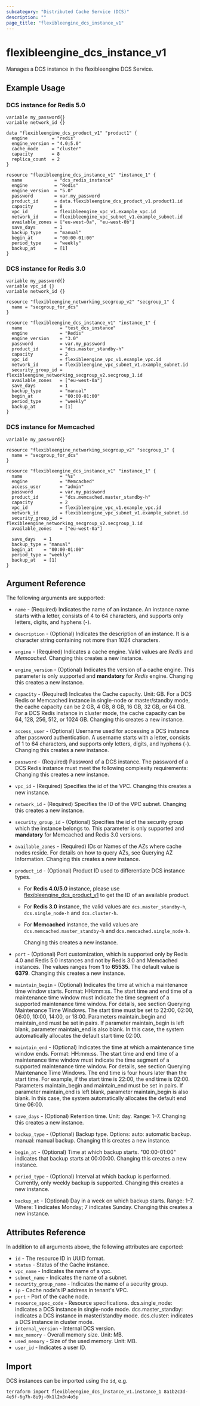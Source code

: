 ```yaml
---
subcategory: "Distributed Cache Service (DCS)"
description: ""
page_title: "flexibleengine_dcs_instance_v1"
---
```


# flexibleengine_dcs_instance_v1

Manages a DCS instance in the flexibleengine DCS Service.

## Example Usage

### DCS instance for Redis 5.0

```hcl
variable my_password{}
variable network_id {}

data "flexibleengine_dcs_product_v1" "product1" {
  engine         = "redis"
  engine_version = "4.0;5.0"
  cache_mode     = "cluster"
  capacity       = 8
  replica_count  = 2
}

resource "flexibleengine_dcs_instance_v1" "instance_1" {
  name            = "dcs_redis_instance"
  engine          = "Redis"
  engine_version  = "5.0"
  password        = var.my_password
  product_id      = data.flexibleengine_dcs_product_v1.product1.id
  capacity        = 8
  vpc_id          = flexibleengine_vpc_v1.example_vpc.id
  network_id      = flexibleengine_vpc_subnet_v1.example_subnet.id
  available_zones = ["eu-west-0a", "eu-west-0b"]
  save_days       = 1
  backup_type     = "manual"
  begin_at        = "00:00-01:00"
  period_type     = "weekly"
  backup_at       = [1]
}
```

### DCS instance for Redis 3.0

```hcl
variable my_password{}
variable vpc_id {}
variable network_id {}

resource "flexibleengine_networking_secgroup_v2" "secgroup_1" {
  name = "secgroup_for_dcs"
}

resource "flexibleengine_dcs_instance_v1" "instance_1" {
  name              = "test_dcs_instance"
  engine            = "Redis"
  engine_version    = "3.0"
  password          = var.my_password
  product_id        = "dcs.master_standby-h"
  capacity          = 2
  vpc_id            = flexibleengine_vpc_v1.example_vpc.id
  network_id        = flexibleengine_vpc_subnet_v1.example_subnet.id
  security_group_id = flexibleengine_networking_secgroup_v2.secgroup_1.id
  available_zones   = ["eu-west-0a"]
  save_days         = 1
  backup_type       = "manual"
  begin_at          = "00:00-01:00"
  period_type       = "weekly"
  backup_at         = [1]
}
```

### DCS instance for Memcached

```hcl
variable my_password{}

resource "flexibleengine_networking_secgroup_v2" "secgroup_1" {
  name = "secgroup_for_dcs"
}

resource "flexibleengine_dcs_instance_v1" "instance_1" {
  name              = "%s"
  engine            = "Memcached"
  access_user       = "admin"
  password          = var.my_password
  product_id        = "dcs.memcached.master_standby-h"
  capacity          = 2
  vpc_id            = flexibleengine_vpc_v1.example_vpc.id
  network_id        = flexibleengine_vpc_subnet_v1.example_subnet.id
  security_group_id = flexibleengine_networking_secgroup_v2.secgroup_1.id
  available_zones   = ["eu-west-0a"]

  save_days   = 1
  backup_type = "manual"
  begin_at    = "00:00-01:00"
  period_type = "weekly"
  backup_at   = [1]
}
```

## Argument Reference

The following arguments are supported:

* `name` - (Required) Indicates the name of an instance. An instance name starts with a letter,
    consists of 4 to 64 characters, and supports only letters, digits, and hyphens (-).

* `description` - (Optional) Indicates the description of an instance. It is a character
    string containing not more than 1024 characters.

* `engine` - (Required) Indicates a cache engine. Valid values are *Redis* and *Memcached*.
    Changing this creates a new instance.

* `engine_version` - (Optional) Indicates the version of a cache engine.
    This parameter is only supported and **mandatory** for *Redis* engine.
    Changing this creates a new instance.

* `capacity` - (Required) Indicates the Cache capacity. Unit: GB.
    For a DCS Redis or Memcached instance in single-node or master/standby mode, the cache
    capacity can be 2 GB, 4 GB, 8 GB, 16 GB, 32 GB, or 64 GB.
    For a DCS Redis instance in cluster mode, the cache capacity can be 64, 128, 256, 512,
    or 1024 GB. Changing this creates a new instance.

* `access_user` - (Optional) Username used for accessing a DCS instance after password
    authentication. A username starts with a letter, consists of 1 to 64 characters,
    and supports only letters, digits, and hyphens (-).
    Changing this creates a new instance.

* `password` - (Required) Password of a DCS instance.
    The password of a DCS Redis instance must meet the following complexity requirements:
    Changing this creates a new instance.

* `vpc_id` - (Required) Specifies the id of the VPC. Changing this creates a new instance.

* `network_id` - (Required) Specifies the ID of the VPC subnet. Changing this creates a new instance.

* `security_group_id` - (Optional) Specifies the id of the security group which the instance belongs to.
    This parameter is only supported and **mandatory** for Memcached and Redis 3.0 versions.

* `available_zones` - (Required) IDs or Names of the AZs where cache nodes reside. For details
    on how to query AZs, see Querying AZ Information.
    Changing this creates a new instance.

* `product_id` - (Optional) Product ID used to differentiate DCS instance types.

  + For **Redis 4.0/5.0** instance, please use [flexibleengine_dcs_product_v1](https://registry.terraform.io/providers/FlexibleEngineCloud/flexibleengine/latest/docs/data-sources/dcs_product_v1)
    to get the ID of an available product.

  + For **Redis 3.0** instance, the valid values are `dcs.master_standby-h`, `dcs.single_node-h` and `dcs.cluster-h`.

  + For **Memcached** instance, the valid values are `dcs.memcached.master_standby-h` and `dcs.memcached.single_node-h`.

    Changing this creates a new instance.

* `port` - (Optional) Port customization, which is supported only by Redis 4.0 and Redis 5.0 instances and not by
  Redis 3.0 and Memcached instances. The values ranges from **1** to **65535**. The default value is **6379**.
  Changing this creates a new instance.

* `maintain_begin` - (Optional) Indicates the time at which a maintenance time window starts.
    Format: HH:mm:ss.
    The start time and end time of a maintenance time window must indicate the time segment of
    a supported maintenance time window. For details, see section Querying Maintenance Time Windows.
    The start time must be set to 22:00, 02:00, 06:00, 10:00, 14:00, or 18:00.
    Parameters maintain_begin and maintain_end must be set in pairs. If parameter maintain_begin
    is left blank, parameter maintain_end is also blank. In this case, the system automatically
    allocates the default start time 02:00.

* `maintain_end` - (Optional) Indicates the time at which a maintenance time window ends.
    Format: HH:mm:ss.
    The start time and end time of a maintenance time window must indicate the time segment of
    a supported maintenance time window. For details, see section Querying Maintenance Time Windows.
    The end time is four hours later than the start time. For example, if the start time is 22:00,
    the end time is 02:00.
    Parameters maintain_begin and maintain_end must be set in pairs. If parameter maintain_end is left
    blank, parameter maintain_begin is also blank. In this case, the system automatically allocates
    the default end time 06:00.

* `save_days` - (Optional) Retention time. Unit: day. Range: 1–7.
    Changing this creates a new instance.

* `backup_type` - (Optional) Backup type. Options:
    auto: automatic backup.
    manual: manual backup.
    Changing this creates a new instance.

* `begin_at` - (Optional) Time at which backup starts. "00:00-01:00" indicates that backup
    starts at 00:00:00. Changing this creates a new instance.

* `period_type` - (Optional) Interval at which backup is performed. Currently, only weekly
    backup is supported. Changing this creates a new instance.

* `backup_at` - (Optional) Day in a week on which backup starts. Range: 1–7. Where: 1
    indicates Monday; 7 indicates Sunday. Changing this creates a new instance.

## Attributes Reference

In addition to all arguments above, the following attributes are exported:

* `id` - The resource ID in UUID format.
* `status` - Status of the Cache instance.
* `vpc_name` - Indicates the name of a vpc.
* `subnet_name` - Indicates the name of a subnet.
* `security_group_name` - Indicates the name of a security group.
* `ip` - Cache node's IP address in tenant's VPC.
* `port` - Port of the cache node.
* `resource_spec_code` - Resource specifications.
    dcs.single_node: indicates a DCS instance in single-node mode.
    dcs.master_standby: indicates a DCS instance in master/standby mode.
    dcs.cluster: indicates a DCS instance in cluster mode.
* `internal_version` - Internal DCS version.
* `max_memory` - Overall memory size. Unit: MB.
* `used_memory` - Size of the used memory. Unit: MB.
* `user_id` - Indicates a user ID.

## Import

DCS instances can be imported using the `id`, e.g.

```shell
terraform import flexibleengine_dcs_instance_v1.instance_1 8a1b2c3d-4e5f-6g7h-8i9j-0k1l2m3n4o5p
```
